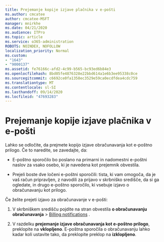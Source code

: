 ```yaml
---
title: Prejemanje kopije izjave plačnika v e-pošti
ms.author: cmcatee
author: cmcatee-MSFT
manager: mnirkhe
ms.date: 04/21/2020
ms.audience: ITPro
ms.topic: article
ms.service: o365-administration
ROBOTS: NOINDEX, NOFOLLOW
localization_priority: Normal
ms.custom:
- "1643"
- "9000137"
ms.assetid: fe76166c-afd2-4c99-b565-bc93ed6b84e3
ms.openlocfilehash: 8bd05fe4876328e22bbd614a1e6b3ee95338c0ce
ms.sourcegitcommit: c6692ce0fa1358ec3529e59ca0ecdfdea4cdc759
ms.translationtype: MT
ms.contentlocale: sl-SI
ms.lasthandoff: 09/14/2020
ms.locfileid: "47693283"
---
```

# <a name="receive-copy-of-your-billing-statement-in-email"></a>Prejemanje kopije izjave plačnika v e-pošti

Lahko se odločite, da prejmete kopijo izjave obračunavanja kot e-poštno prilogo. Če to naredite, se zavedajte, da:
  
- E-poštno sporočilo bo poslano na primarni in nadomestni e-poštni naslov za vsako osebo, ki je navedena kot prejemnik obvestila.

- Prejeli boste dve ločeni e-poštni sporočili: tista, ki vam omogoča, da je vaš račun pripravljen, z navodili za prijavo v skrbniško središče, da si ga ogledate, in drugo e-poštno sporočilo, ki vsebuje izjavo o obračunavanju kot prilogo.

Če želite prejeti izjavo za obračunavanje v e-pošti:
  
1. V skrbniškem središču pojdite na stran obvestila **o obračunavanju obračunavanja** \> [Billing notifications](https://go.microsoft.com/fwlink/p/?linkid=853212) .

2. V razdelku **prejemanje izjave obračunavanja kot e-poštno prilogo**, preklopite na **vklopljeno**. E-poštna sporočila o obračunavanju lahko kadar koli ustavite tako, da preklopite preklop na **izklopljeno**.